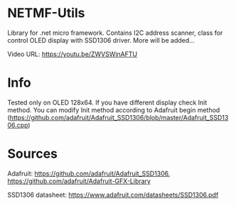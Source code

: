 # NETMF-Utils
Library for .net micro framework. Contains I2C address scanner, class for control OLED display with SSD1306 driver. More will be added... 

Video URL: https://youtu.be/ZWVSWinAFTU

# Info

Tested only on OLED 128x64. If you have different display check Init method. You can modify Init method according to Adafruit begin method (https://github.com/adafruit/Adafruit_SSD1306/blob/master/Adafruit_SSD1306.cpp)

# Sources

Adafruit:
https://github.com/adafruit/Adafruit_SSD1306,
https://github.com/adafruit/Adafruit-GFX-Library

SSD1306 datasheet:
https://www.adafruit.com/datasheets/SSD1306.pdf

